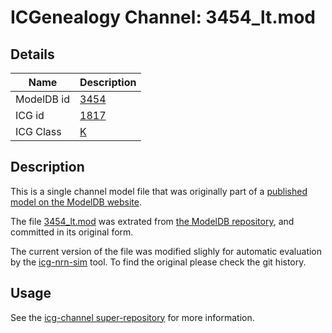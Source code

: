 # ICGenealogy Channel: 3454\_lt.mod

## Details

Name | Description
---- | -----------
ModelDB id | [3454](http://senselab.med.yale.edu/ModelDB/ShowModel.cshtml?model=3454)
ICG id | [1817](http://icg.neurotheory.ox.ac.uk/channels/1/1817)
ICG Class | [K](http://icg.neurotheory.ox.ac.uk/channels/1)

## Description

This is a single channel model file that was originally part of a [published model on the ModelDB website](http://senselab.med.yale.edu/ModelDB/ShowModel.cshtml?model=3454).


The file [3454\_lt.mod](3454_lt.mod) was extrated from [the ModelDB repository](http://senselab.med.yale.edu/ModelDB/ShowModel.cshtml?model=3454), and committed in its original form.

The current version of the file was modified slighly for automatic evaluation by the [icg-nrn-sim](https://github.com/icgenealogy/icg-nrn-sim) tool. To find the original please check the git history.


## Usage

See the [icg-channel super-repository](https://github.com/icgenealogy/icg-channels) for more information.